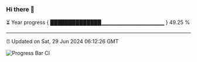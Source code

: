 ### Hi there 👋

⏳ Year progress { ██████████████▁▁▁▁▁▁▁▁▁▁▁▁▁▁▁▁ } 49.25 %

---

⏰ Updated on Sat, 29 Jun 2024 06:12:26 GMT

![Progress Bar CI](https://github.com/code-lakshay/GitHub-Actions-Demo/workflows/Progress%20Bar%20CI/badge.svg)
